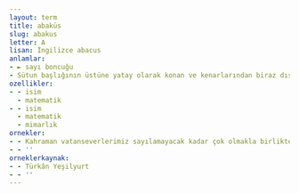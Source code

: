 ```yaml
---
layout: term
title: abaküs
slug: abakus
letter: A
lisan: İngilizce abacus
anlamlar:
- ► sayı boncuğu
- Sütun başlığının üstüne yatay olarak konan ve kenarlarından biraz dışarı taşan taş blok; abak (I)
ozellikler:
- - isim
  - matematik
- - isim
  - matematik
  - mimarlık
ornekler:
- - Kahraman vatanseverlerimiz sayılamayacak kadar çok olmakla birlikte, iktisadi vatanseverlerimiz abaküsün boncuk sayısını geçmez.
- - ''
orneklerkaynak:
- - Türkân Yeşilyurt
- - ''
---
```

